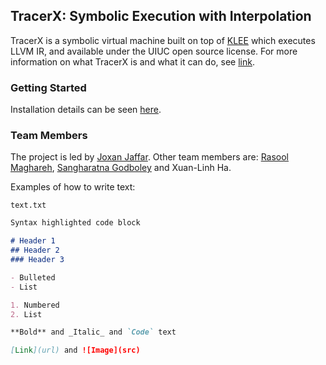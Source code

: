 ## TracerX: Symbolic Execution with Interpolation

TracerX is a symbolic virtual machine built on top of [KLEE](https://klee.github.io/) which executes LLVM IR, and available under the UIUC open source license. For more information on what TracerX is and what it can do, see [link](https://arxiv.org/...).

### Getting Started

Installation details can be seen [here](gettingstarted.md). 

### Team Members

The project is led by [Joxan Jaffar](https://www.comp.nus.edu.sg/~joxan/). Other team members are: [Rasool Maghareh](https://www.comp.nus.edu.sg/~rasool/), [Sangharatna Godboley](...) and Xuan-Linh Ha.

Examples of how to write text:

`text.txt`

```markdown
Syntax highlighted code block

# Header 1
## Header 2
### Header 3

- Bulleted
- List

1. Numbered
2. List

**Bold** and _Italic_ and `Code` text

[Link](url) and ![Image](src)
```

